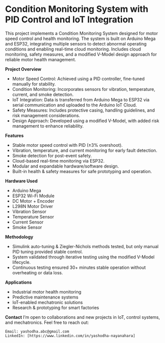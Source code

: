 # Condition Monitoring System with PID Control and IoT Integration

This project implements a Condition Monitoring System designed for motor speed control and health monitoring. The system is built on Arduino Mega and ESP32, integrating multiple sensors to detect abnormal operating conditions and enabling real-time cloud monitoring. Includes cloud monitoring, safety measures, and a modified V-Model design approach for reliable motor health management.

**Project Overview**
  * Motor Speed Control: Achieved using a PID controller, fine-tuned manually for stability.
  * Condition Monitoring: Incorporates sensors for vibration, temperature, current, and smoke detection.
  * IoT Integration: Data is transferred from Arduino Mega to ESP32 via serial communication and uploaded to the Arduino IoT
    Cloud.
  * Safety Measures: Includes protective casing, handling guidelines, and risk management considerations.
  * Design Approach: Developed using a modified V-Model, with added risk management to enhance reliability.

**Features**
  * Stable motor speed control with PID (±3% overshoot).
  * Vibration, temperature, and current monitoring for early fault detection.
  * Smoke detection for post-event safety.
  * Cloud-based real-time monitoring via ESP32.
  * Modular and expandable hardware/software design.
  * Built-in health & safety measures for safe prototyping and operation.

**Hardware Used**
  * Arduino Mega
  * ESP32 Wi-Fi Module
  * DC Motor + Encoder
  * L298N Motor Driver
  * Vibration Sensor
  * Temperature Sensor
  * Current Sensor
  * Smoke Sensor

**Methodology**
  * Simulink auto-tuning & Ziegler-Nichols methods tested, but only manual PID tuning provided stable control.
  * System validated through iterative testing using the modified V-Model lifecycle.
  * Continuous testing ensured 30+ minutes stable operation without overheating or data loss.

**Applications**
  * Industrial motor health monitoring
  * Predictive maintenance systems
  * IoT-enabled mechatronic solutions
  * Research & prototyping for smart factories

**Contact**
  I’m open to collaborations and new projects in IoT, control systems, and mechatronics. Feel free to reach out:

    Email: yashodha.abc@gmail.com
    LinkedIn: [https://www.linkedin.com/in/yashodha-nayanahara]
